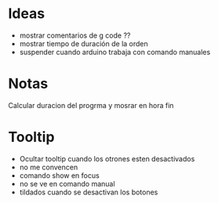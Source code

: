 # Ideas
  - mostrar comentarios de g code ??
  - mostrar tiempo de duración de la orden
  - suspender cuando arduino trabaja con comando manuales
# Notas
  Calcular duracion del progrma y mosrar en hora fin
# Tooltip
  * Ocultar tooltip cuando los otrones esten desactivados
  * no me convencen
  * comando show en focus
  * no se ve en comando manual
  * tildados cuando se desactivan los botones
